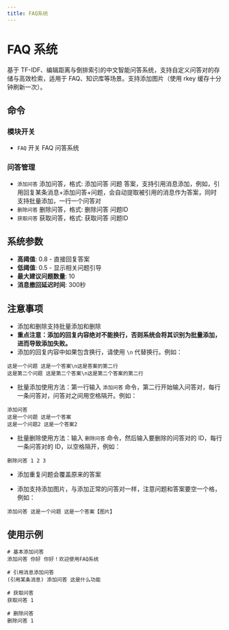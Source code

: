 ```yaml
---
title: FAQ系统
---
```


# FAQ 系统

基于 TF-IDF、编辑距离与倒排索引的中文智能问答系统，支持自定义问答对的存储与高效检索，适用于 FAQ、知识库等场景。支持添加图片（使用 rkey 缓存十分钟刷新一次）。

## 命令

### 模块开关
- `FAQ` 开关 FAQ 问答系统

### 问答管理
- `添加问答` 添加问答，格式: 添加问答 问题 答案，支持引用消息添加，例如，引用回复某条消息+添加问答+问题，会自动提取被引用的消息作为答案，同时支持批量添加，一行一个问答对
- `删除问答` 删除问答，格式: 删除问答 问题ID
- `获取问答` 获取问答，格式: 获取问答 问题ID

## 系统参数

- **高阈值**: 0.8 - 直接回复答案
- **低阈值**: 0.5 - 显示相关问题引导  
- **最大建议问题数量**: 10
- **消息撤回延迟时间**: 300秒

## 注意事项

- 添加和删除支持批量添加和删除
- **重点注意：添加的回复内容绝对不能换行，否则系统会将其识别为批量添加，进而导致添加失败。**
- 添加的回复内容中如果包含换行，请使用 `\n` 代替换行。例如：

```
这是一个问题 这是一个答案\n这是答案的第二行
这是第二个问题 这是第二个答案\n这是第二个答案的第二行
```

- 批量添加使用方法：第一行输入 `添加问答` 命令，第二行开始输入问答对，每行一条问答对，问答对之间用空格隔开。例如：

```
添加问答
这是一个问题 这是一个答案
这是一个问题2 这是一个答案2
```

- 批量删除使用方法：输入 `删除问答` 命令，然后输入要删除的问答对的 ID，每行一条问答对的 ID，以空格隔开，例如：

```
删除问答 1 2 3
```

- 添加重复问题会覆盖原来的答案

- 添加支持添加图片，与添加正常的问答对一样，注意问题和答案要空一个格，例如：

```
添加问答 这是一个问题 这是一个答案【图片】
```

## 使用示例

```
# 基本添加问答
添加问答 你好 你好！欢迎使用FAQ系统

# 引用消息添加问答
(引用某条消息) 添加问答 这是什么功能

# 获取问答
获取问答 1

# 删除问答
删除问答 1
```
